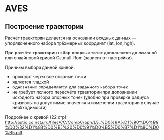 # AVES

## Построение траектории
Расчёт траектории делается на основании входных данных — упорядоченного набора трёхмерных координат (lat, lon, hgh).

При расчёте траектории набор опорных точек дополняется до ломаной или сплайновой кривой Catmull-Rom (зависит от настройки).

Причины выбора данной кривой:
- проходит через все опорные точки
- является гладкой
- однозначно определяется для заданного набора точек
- не требует полного пересчёта траектории при дополнении исходного набора опорных точек (удобно при проверке радиуса кривизны на допустимые значения и изменении траектории в случае необходимости)

Подробнее о кривой (22 стр): http://optic.cs.nstu.ru/files/CC/CompGraph/L5_%D0%9A%D1%80%D0%B8%D0%B2%D1%8B%D0%B5%20%D0%91%D0%B5%D0%B7%D1%8C%D0%B5.pdf